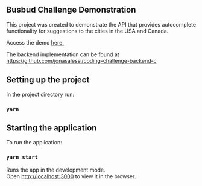 ## Busbud Challenge Demonstration
This project was created to demonstrate the API that provides autocomplete functionality for suggestions to the cities in the USA and Canada.

Access the demo [here.](https://jonasalessi.github.io/codechallenge-busbud-demo/) 

The backend implementation can be found at https://github.com/jonasalessi/coding-challenge-backend-c

## Setting up the project
In the project directory run:
### `yarn`

## Starting the application

To run the application:

### `yarn start`

Runs the app in the development mode.<br />
Open [http://localhost:3000](http://localhost:3000) to view it in the browser.
 
  